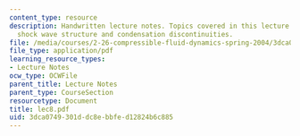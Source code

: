 ```yaml
---
content_type: resource
description: Handwritten lecture notes. Topics covered in this lecture include continuum
  shock wave structure and condensation discontinuities.
file: /media/courses/2-26-compressible-fluid-dynamics-spring-2004/3dca0749301ddc8ebbfed12824b6c885_lec8.pdf
file_type: application/pdf
learning_resource_types:
- Lecture Notes
ocw_type: OCWFile
parent_title: Lecture Notes
parent_type: CourseSection
resourcetype: Document
title: lec8.pdf
uid: 3dca0749-301d-dc8e-bbfe-d12824b6c885
---
```

